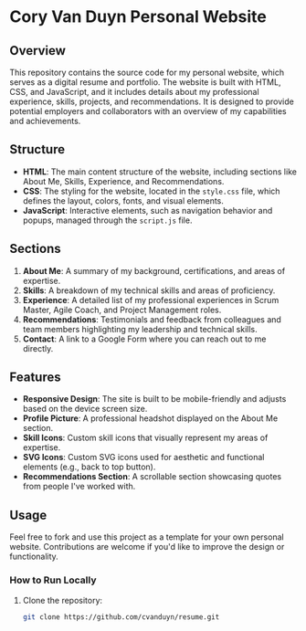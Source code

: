 # Cory Van Duyn Personal Website

## Overview
This repository contains the source code for my personal website, which serves as a digital resume and portfolio. The website is built with HTML, CSS, and JavaScript, and it includes details about my professional experience, skills, projects, and recommendations. It is designed to provide potential employers and collaborators with an overview of my capabilities and achievements.

## Structure
- **HTML**: The main content structure of the website, including sections like About Me, Skills, Experience, and Recommendations.
- **CSS**: The styling for the website, located in the `style.css` file, which defines the layout, colors, fonts, and visual elements.
- **JavaScript**: Interactive elements, such as navigation behavior and popups, managed through the `script.js` file.

## Sections
1. **About Me**: A summary of my background, certifications, and areas of expertise.
2. **Skills**: A breakdown of my technical skills and areas of proficiency.
3. **Experience**: A detailed list of my professional experiences in Scrum Master, Agile Coach, and Project Management roles.
4. **Recommendations**: Testimonials and feedback from colleagues and team members highlighting my leadership and technical skills.
5. **Contact**: A link to a Google Form where you can reach out to me directly.

## Features
- **Responsive Design**: The site is built to be mobile-friendly and adjusts based on the device screen size.
- **Profile Picture**: A professional headshot displayed on the About Me section.
- **Skill Icons**: Custom skill icons that visually represent my areas of expertise.
- **SVG Icons**: Custom SVG icons used for aesthetic and functional elements (e.g., back to top button).
- **Recommendations Section**: A scrollable section showcasing quotes from people I've worked with.

## Usage
Feel free to fork and use this project as a template for your own personal website. Contributions are welcome if you'd like to improve the design or functionality.

### How to Run Locally
1. Clone the repository:
   ```bash
   git clone https://github.com/cvanduyn/resume.git
